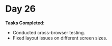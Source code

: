 # Day 26

**Tasks Completed:**
- Conducted cross-browser testing.
- Fixed layout issues on different screen sizes.
